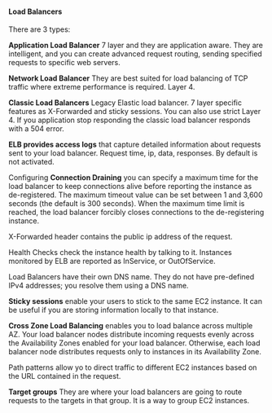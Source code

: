 #### Load Balancers

There are 3 types:

**Application Load Balancer**
7 layer and they are application aware. They are intelligent, and you can create advanced request routing, sending specified requests to specific web servers.

**Network Load Balancer**
They are best suited for load balancing of TCP traffic where extreme performance is required. Layer 4.

**Classic Load Balancers**
Legacy Elastic load balancer. 7 layer specific features as X-Forwarded and sticky sessions. You can also use strict Layer 4. If you application stop responding the classic load balancer responds with a 504 error.


**ELB provides access logs** that capture detailed information about requests sent to your load balancer. Request time, ip, data, responses. By default is not activated.

Configuring **Connection Draining** you can specify a maximum time for the load balancer to keep connections alive before reporting the instance as de-registered. The maximum timeout value can be set between 1 and 3,600 seconds (the default is 300 seconds). When the maximum time limit is reached, the load balancer forcibly closes connections to the de-registering instance. 

X-Forwarded header contains the public ip address of the request.

Health Checks check the instance health by talking to it.
Instances monitored by ELB are reported as InService, or OutOfService.

Load Balancers have their own DNS name. They do not have pre-defined IPv4 addresses; you resolve them using a DNS name.


**Sticky sessions** enable your users to stick to the same EC2 instance. It can be useful if you are storing information locally to that instance.

**Cross Zone Load Balancing** enables you to load balance across multiple AZ. Your load balancer nodes distribute incoming requests evenly across the Availability Zones enabled for your load balancer. Otherwise, each load balancer node distributes requests only to instances in its Availability Zone.

Path patterns allow yo to direct traffic to different EC2 instances based on the URL contained in the request.

**Target groups**
They are where your load balancers are going to route requests to the targets in that group. It is a way to group EC2 instances.
